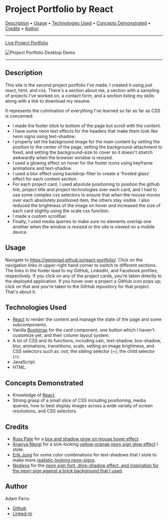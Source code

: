 <base target="_blank">

# Project Portfolio by React

<a href="#description">Description</a> •
<a href="#usage">Usage</a> •
<a href="#technologies-used">Technologies Used</a> •
<a href="#concepts-demonstrated">Concepts Demonstrated</a> •
<a href="#credits">Credits</a> •
<a href="#author">Author</a>

---

[Live Project Portfolio](https://geminiad.github.io/react-portfolio/)

![Project Portfolio Desktop Demo](./assets/images/react-portfolio-desktop-demo.gif)

---

## Description

This site is the second project portfolio I've made. I created it using just react, html, and css. There's a section about me, a section with a sampling of projects I've worked on, a contact form, and a section listing my skills along with a link to download my resume.

It represents the culmination of everything I've learned so far as far as CSS is concerned:

- I made the footer stick to bottom of the page but scroll with the content.
- I have some neon text effects for the headers that make them look like neon signs using text-shadow.
- I properly set the background image for the main content by setting the position to the center of the page, setting the background-attachment to fixed, and setting the background-size to cover so it doesn't stretch awkwardly when the browser window is resized.
- I used a glowing effect on hover for the footer icons using keyframe animations and text-shadow.
- I used a blur effect using backdrop-filter to create a 'frosted glass' effect for each content section.
- For each project card, I used absolute positioning to position the github link, project title and project technologies over each card, and I had to use some complex css selectors to ensure that when the mouse moves over each absolutely positioned item, the others stay visible. I also reduced the brightness of the image on hover and increased the size of each card slightly using the scale css function.
- I made a custom scrollbar.
- Finally, I used media queries to make sure no elements overlap one another when the window is resized or the site is viewed on a mobile device.

## Usage

Navigate to https://geminiad.github.io/react-portfolio/. Click on the navigation links in upper-right hand corner to switch to different sections. The links in the footer lead to my GitHub, LinkedIn, and Facebook profiles, respectively. If you click on any of the project cards, you're taken directly to the deployed application. If you hover over a project a GitHub icon pops up; click on that and you're taken to the GitHub repository for that project. That's about it.

## Technologies Used

- [React](https://reactjs.org/) to render the content and manage the state of the page and some subcomponents.
- Vanilla [Bootstrap](https://getbootstrap.com/) for the card component, one button which I haven't customize yet, and their column layout system.
- A lot of CSS and its functions, including calc, text-shadow, box-shadow, blur, animations, transtitions, scale, setting an image brightness, and CSS selectors such as :not, the sibling selector (~), the child selector (>).
- JavaScript.
- HTML.

## Concepts Demonstrated

- Knowledge of [React](https://reactjs.org/).
- Strong grasp of a small slice of CSS including positioning, media queries, how to best display images across a wide variaty of screen resolutions, and CSS selectors.

## Credits

- [Russ Pate](https://codepen.io/russpate) for a [box and shadow grow on mouse hover effect](https://codepen.io/russpate/pen/qRaepv).
- [Ananya Neogi](https://codepen.io/ananyaneogi) for a sick-looking [yellow-orange neon sign glow effect](https://codepen.io/ananyaneogi/pen/Bgozrz) I stole.
- [Erik Jung](https://codepen.io/erikjung) for some color combinations for text-shadows that I stole to make more [realistic-looking neon-signs](https://codepen.io/erikjung/pen/XdWEKE).
- [Nodwys](https://codepen.io/nodws) for the [neon sign font, drop-shadow effect, and inspiration for the neon-sign against a brick background that I used](https://codepen.io/nodws/pen/WNjXbr).

## Author

Adam Ferro

- [Github](https://github.com/GeminiAd)
- [Linked-In](https://www.linkedin.com/in/adam-ferro)
